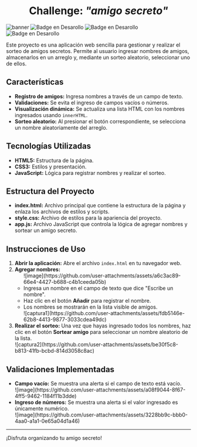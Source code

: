 <h1 align="center"><strong>Challenge: <em>"amigo secreto"</em></strong></h1>

![banner](https://github.com/user-attachments/assets/0c8ec533-f73a-4f16-bef0-6c67eb0d314e)
![Badge en Desarollo](https://img.shields.io/badge/challenge-uno-purple)
![Badge en Desarollo](https://img.shields.io/badge/fecha_version-febrero-blue)
![Badge en Desarollo](https://img.shields.io/badge/Estado-Terminado-green)

<p>
    Este proyecto es una aplicación web sencilla para gestionar y realizar el sorteo de amigos secretos. Permite al usuario ingresar nombres de amigos, almacenarlos en un arreglo y, mediante un sorteo aleatorio, seleccionar uno de ellos.
  </p>

  <h2>Características</h2>
  <ul>
    <li><strong>Registro de amigos:</strong> Ingresa nombres a través de un campo de texto.</li>
    <li><strong>Validaciones:</strong> Se evita el ingreso de campos vacíos o números.</li>
    <li><strong>Visualización dinámica:</strong> Se actualiza una lista HTML con los nombres ingresados usando <code>innerHTML</code>.</li>
    <li><strong>Sorteo aleatorio:</strong> Al presionar el botón correspondiente, se selecciona un nombre aleatoriamente del arreglo.</li>
  </ul>

  <h2>Tecnologías Utilizadas</h2>
  <ul>
    <li><strong>HTML5:</strong> Estructura de la página.</li>
    <li><strong>CSS3:</strong> Estilos y presentación.</li>
    <li><strong>JavaScript:</strong> Lógica para registrar nombres y realizar el sorteo.</li>
  </ul>

  <h2>Estructura del Proyecto</h2>
  <ul>
    <li><strong>index.html:</strong> Archivo principal que contiene la estructura de la página y enlaza los archivos de estilos y scripts.</li>
    <li><strong>style.css:</strong> Archivo de estilos para la apariencia del proyecto.</li>
    <li><strong>app.js:</strong> Archivo JavaScript que controla la lógica de agregar nombres y sortear un amigo secreto.</li>
  </ul>

  <h2>Instrucciones de Uso</h2>
  <ol>
    <li>
      <strong>Abrir la aplicación:</strong> Abre el archivo <code>index.html</code> en tu navegador web.
    </li>
    <li>
      <strong>Agregar nombres:</strong>
      <ul>
![image](https://github.com/user-attachments/assets/a6c3ac89-66e4-4427-b688-c4b1ceeda05b)
        <li>Ingresa un nombre en el campo de texto que dice "Escribe un nombre".</li>
        <li>Haz clic en el botón <strong>Añadir</strong> para registrar el nombre.</li>
        <li>Los nombres se mostrarán en la lista visible de amigos.</li>
        ![captura1](https://github.com/user-attachments/assets/fdb5146e-62b8-4413-9877-3033cdea49dc)
      </ul>
    </li>
    <li>
      <strong>Realizar el sorteo:</strong> Una vez que hayas ingresado todos los nombres, haz clic en el botón <strong>Sortear amigo</strong> para seleccionar un nombre aleatorio de la lista.
    </li>
        ![captura2](https://github.com/user-attachments/assets/be30f5c8-b813-41fb-bcbd-814d3058c8ac)
  </ol>

  <h2>Validaciones Implementadas</h2>
  <ul>
    <li><strong>Campo vacío:</strong> Se muestra una alerta si el campo de texto está vacío.</li>
      ![image](https://github.com/user-attachments/assets/a08f9044-8f67-4ff5-9462-1184f11b3dde)
    <li><strong>Ingreso de números:</strong> Se muestra una alerta si el valor ingresado es únicamente numérico.</li>
      ![image](https://github.com/user-attachments/assets/3228bb9c-bbb0-4aa0-a1a1-0e65a04d1a46)
  </ul>



  <hr>
  <p>¡Disfruta organizando tu amigo secreto!</p>
